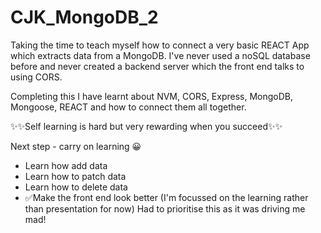 # CJK_MongoDB_2

Taking the time to teach myself how to connect a very basic REACT App which extracts data from a MongoDB. I've never used a noSQL database before and never created a backend server which the front end talks to using CORS.

Completing this I have learnt about NVM, CORS, Express, MongoDB, Mongoose, REACT and how to connect them all together.

✨✨Self learning is hard but very rewarding when you succeed✨✨

Next step - carry on learning 😀

- Learn how add data
- Learn how to patch data
- Learn how to delete data
- ✅Make the front end look better (I'm focussed on the learning rather than presentation for now) Had to prioritise this as it was driving me mad!

